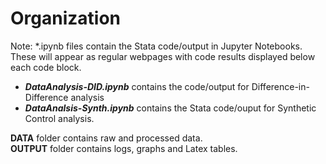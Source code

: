 # Organization
Note: \*.ipynb files contain the Stata code/output in Jupyter Notebooks.  These will appear as regular webpages with code results displayed below each code block.  
+ ***DataAnalysis-DID.ipynb*** contains the code/output for Difference-in-Difference analysis
+ ***DataAnalsis-Synth.ipynb*** contains the Stata code/ouput for Synthetic Control analysis.

**DATA** folder contains raw and processed data.  
**OUTPUT** folder contains logs, graphs and Latex tables.
